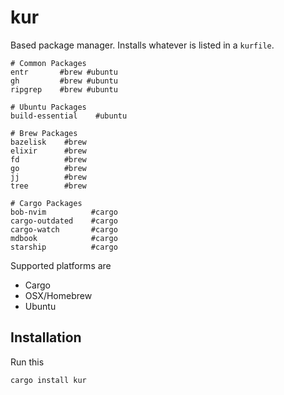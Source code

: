 # kur

Based package manager.
Installs whatever is listed in a `kurfile`.

```
# Common Packages
entr       #brew #ubuntu
gh         #brew #ubuntu
ripgrep    #brew #ubuntu

# Ubuntu Packages
build-essential    #ubuntu

# Brew Packages
bazelisk    #brew
elixir      #brew
fd          #brew
go          #brew
jj          #brew
tree        #brew

# Cargo Packages
bob-nvim          #cargo
cargo-outdated    #cargo
cargo-watch       #cargo
mdbook            #cargo
starship          #cargo
```

Supported platforms are

- Cargo
- OSX/Homebrew
- Ubuntu

## Installation

Run this

```
cargo install kur
```
